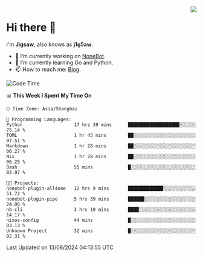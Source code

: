 <a href="#">
  <img align="right" src="https://github-readme-stats.vercel.app/api?username=j1g5awi&count_private=true&show_icons=true&title_color=80070B&text_color=B3B3B3&bg_color=212121&icon_color=80070B" />
</a>

# Hi there 👋

I'm **Jigsaw**, also knows as **j1g5aw**.

- 🔭 I’m currently working on [NoneBot](https://github.com/nonebot).
- 🌱 I’m currently learning Go and Python.
- 📫 How to reach me: [Blog](https://blog.maddestroyer.xyz/).

<!--START_SECTION:waka-->
![Code Time](http://img.shields.io/badge/Code%20Time-1%2C622%20hrs%2018%20mins-blue)

📊 **This Week I Spent My Time On** 

```text
🕑︎ Time Zone: Asia/Shanghai

💬 Programming Languages: 
Python                   17 hrs 39 mins      ███████████████████░░░░░░   75.14 % 
TOML                     1 hr 45 mins        ██░░░░░░░░░░░░░░░░░░░░░░░   07.51 % 
Markdown                 1 hr 28 mins        ██░░░░░░░░░░░░░░░░░░░░░░░   06.27 % 
Nix                      1 hr 28 mins        ██░░░░░░░░░░░░░░░░░░░░░░░   06.25 % 
Bash                     55 mins             █░░░░░░░░░░░░░░░░░░░░░░░░   03.97 % 

🐱‍💻 Projects: 
nonebot-plugin-all4one   12 hrs 9 mins       █████████████░░░░░░░░░░░░   51.72 % 
nonebot-plugin-pipe      5 hrs 39 mins       ██████░░░░░░░░░░░░░░░░░░░   24.06 % 
nb-cli                   3 hrs 19 mins       ████░░░░░░░░░░░░░░░░░░░░░   14.17 % 
nixos-config             44 mins             █░░░░░░░░░░░░░░░░░░░░░░░░   03.13 % 
Unknown Project          32 mins             █░░░░░░░░░░░░░░░░░░░░░░░░   02.31 % 
```


 Last Updated on 13/08/2024 04:13:55 UTC
<!--END_SECTION:waka-->
